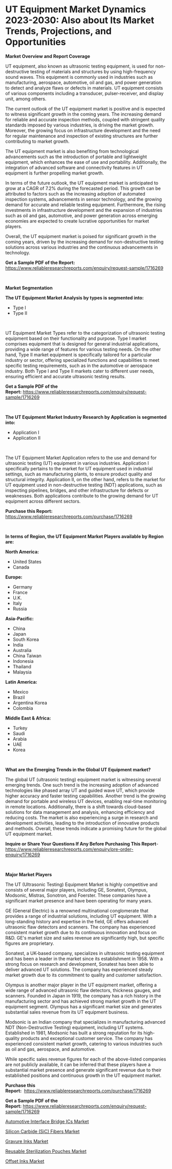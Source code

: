 <p><h1>UT Equipment Market Dynamics 2023-2030: Also about Its Market Trends, Projections, and Opportunities</h1></p><p><strong>Market Overview and Report Coverage</strong></p>
<p><p>UT equipment, also known as ultrasonic testing equipment, is used for non-destructive testing of materials and structures by using high-frequency sound waves. This equipment is commonly used in industries such as manufacturing, aerospace, automotive, oil and gas, and power generation to detect and analyze flaws or defects in materials. UT equipment consists of various components including a transducer, pulser-receiver, and display unit, among others.</p><p>The current outlook of the UT equipment market is positive and is expected to witness significant growth in the coming years. The increasing demand for reliable and accurate inspection methods, coupled with stringent quality standards imposed by various industries, is driving the market growth. Moreover, the growing focus on infrastructure development and the need for regular maintenance and inspection of existing structures are further contributing to market growth.</p><p>The UT equipment market is also benefiting from technological advancements such as the introduction of portable and lightweight equipment, which enhances the ease of use and portability. Additionally, the integration of advanced software and connectivity features in UT equipment is further propelling market growth.</p><p>In terms of the future outlook, the UT equipment market is anticipated to grow at a CAGR of 7.2% during the forecasted period. This growth can be attributed to factors such as the increasing adoption of automated inspection systems, advancements in sensor technology, and the growing demand for accurate and reliable testing equipment. Furthermore, the rising investments in infrastructure development and the expansion of industries such as oil and gas, automotive, and power generation across emerging economies are expected to create lucrative opportunities for market players.</p><p>Overall, the UT equipment market is poised for significant growth in the coming years, driven by the increasing demand for non-destructive testing solutions across various industries and the continuous advancements in technology.</p></p>
<p><strong>Get a Sample PDF of the Report:</strong> <a href="https://www.reliableresearchreports.com/enquiry/request-sample/1716269">https://www.reliableresearchreports.com/enquiry/request-sample/1716269</a></p>
<p>&nbsp;</p>
<p><strong>Market Segmentation</strong></p>
<p><strong>The UT Equipment Market Analysis by types is segmented into:</strong></p>
<p><ul><li>Type I</li><li>Type II</li></ul></p>
<p>&nbsp;</p>
<p><p>UT Equipment Market Types refer to the categorization of ultrasonic testing equipment based on their functionality and purpose. Type I market comprises equipment that is designed for general industrial applications, providing a wide range of features for various testing needs. On the other hand, Type II market equipment is specifically tailored for a particular industry or sector, offering specialized functions and capabilities to meet specific testing requirements, such as in the automotive or aerospace industry. Both Type I and Type II markets cater to different user needs, ensuring efficient and accurate ultrasonic testing results.</p></p>
<p><strong>Get a Sample PDF of the Report:</strong>&nbsp;<a href="https://www.reliableresearchreports.com/enquiry/request-sample/1716269">https://www.reliableresearchreports.com/enquiry/request-sample/1716269</a></p>
<p>&nbsp;</p>
<p><strong>The UT Equipment Market Industry Research by Application is segmented into:</strong></p>
<p><ul><li>Application I</li><li>Application II</li></ul></p>
<p>&nbsp;</p>
<p><p>The UT Equipment Market Application refers to the use and demand for ultrasonic testing (UT) equipment in various industries. Application I specifically pertains to the market for UT equipment used in industrial settings, such as manufacturing plants, to ensure product quality and structural integrity. Application II, on the other hand, refers to the market for UT equipment used in non-destructive testing (NDT) applications, such as inspecting pipelines, bridges, and other infrastructure for defects or weaknesses. Both applications contribute to the growing demand for UT equipment across different sectors.</p></p>
<p><strong>Purchase this Report:</strong>&nbsp; <a href="https://www.reliableresearchreports.com/purchase/1716269">https://www.reliableresearchreports.com/purchase/1716269</a></p>
<p>&nbsp;</p>
<p><strong>In terms of Region, the UT Equipment Market Players available by Region are:</strong></p>
<p>
    <p> <strong> North America: </strong>
        <ul>
            <li>United States</li>
            <li>Canada</li>
        </ul>
        </p> 
    <p> <strong> Europe: </strong>
        <ul>
            <li>Germany</li>
            <li>France</li>
            <li>U.K.</li>
            <li>Italy</li>
            <li>Russia</li>
        </ul>
        </p> 
    <p> <strong> Asia-Pacific: </strong>
        <ul>
            <li>China</li>
            <li>Japan</li>
            <li>South Korea</li>
            <li>India</li>
            <li>Australia</li>
            <li>China Taiwan</li>
            <li>Indonesia</li>
            <li>Thailand</li>
            <li>Malaysia</li>
        </ul>
        </p> 
    <p> <strong> Latin America: </strong>
        <ul>
            <li>Mexico</li>
            <li>Brazil</li>
            <li>Argentina Korea</li>
            <li>Colombia</li>
        </ul>
        </p> 
    <p> <strong> Middle East & Africa: </strong>
        <ul>
            <li>Turkey</li>
            <li>Saudi</li>
            <li>Arabia</li>
            <li>UAE</li>
            <li>Korea</li>
        </ul>
    </p>
    </p>
<p>&nbsp;</p>
<p><strong>What are the Emerging Trends in the Global UT Equipment market?</strong></p>
<p><p>The global UT (ultrasonic testing) equipment market is witnessing several emerging trends. One such trend is the increasing adoption of advanced technologies like phased array UT and guided wave UT, which provide higher accuracy and faster testing capabilities. Another trend is the growing demand for portable and wireless UT devices, enabling real-time monitoring in remote locations. Additionally, there is a shift towards cloud-based solutions for data management and analysis, enhancing efficiency and reducing costs. The market is also experiencing a surge in research and development activities, leading to the introduction of innovative products and methods. Overall, these trends indicate a promising future for the global UT equipment market.</p></p>
<p><strong>Inquire or Share Your Questions If Any Before Purchasing This Report</strong>- <a href="https://www.reliableresearchreports.com/enquiry/pre-order-enquiry/1716269">https://www.reliableresearchreports.com/enquiry/pre-order-enquiry/1716269</a></p>
<p>&nbsp;</p>
<p><strong>Major Market Players</strong></p>
<p><p>The UT (Ultrasonic Testing) Equipment Market is highly competitive and consists of several major players, including GE, Sonatest, Olympus, Modsonic, Mistras, Sonotron, and Foerster. These companies have a significant market presence and have been operating for many years.</p><p>GE (General Electric) is a renowned multinational conglomerate that provides a range of industrial solutions, including UT equipment. With a long-standing history and expertise in the field, GE offers advanced ultrasonic flaw detectors and scanners. The company has experienced consistent market growth due to its continuous innovation and focus on R&D. GE's market size and sales revenue are significantly high, but specific figures are proprietary.</p><p>Sonatest, a UK-based company, specializes in ultrasonic testing equipment and has been a leader in the market since its establishment in 1958. With a strong focus on research and development, Sonatest has been able to deliver advanced UT solutions. The company has experienced steady market growth due to its commitment to quality and customer satisfaction.</p><p>Olympus is another major player in the UT equipment market, offering a wide range of advanced ultrasonic flaw detectors, thickness gauges, and scanners. Founded in Japan in 1919, the company has a rich history in the manufacturing sector and has achieved strong market growth in the UT equipment segment. Olympus has a significant market size and generates substantial sales revenue from its UT equipment business.</p><p>Modsonic is an Indian company that specializes in manufacturing advanced NDT (Non-Destructive Testing) equipment, including UT systems. Established in 1981, Modsonic has built a strong reputation for its high-quality products and exceptional customer service. The company has experienced consistent market growth, catering to various industries such as oil and gas, aerospace, and automotive.</p><p>While specific sales revenue figures for each of the above-listed companies are not publicly available, it can be inferred that these players have a substantial market presence and generate significant revenue due to their established positions and continuous growth in the UT equipment market.</p></p>
<p><strong>Purchase this Report:</strong>&nbsp;&nbsp;<a href="https://www.reliableresearchreports.com/purchase/1716269">https://www.reliableresearchreports.com/purchase/1716269</a></p>
<p></p>
<p><strong>Get a Sample PDF of the Report:</strong>&nbsp;<a href="https://www.reliableresearchreports.com/enquiry/request-sample/1716269">https://www.reliableresearchreports.com/enquiry/request-sample/1716269</a></p>
<p><p><a href="https://medium.com/@jewelmohr/automotive-interface-bridge-ics-market-trends-forecast-and-competitive-analysis-to-2030-fc94ba951654">Automotive Interface Bridge ICs Market</a></p><p><a href="https://medium.com/@pinkierau1998/silicon-carbide-sic-fibers-market-analysis-and-sze-forecasted-for-period-from-2023-to-2030-0ccb43d1171b">Silicon Carbide (SiC) Fibers Market</a></p><p><a href="https://www.linkedin.com/pulse/decoding-gravure-inks-market-deep-dive-latest-trends-segmentation-2wlee/">Gravure Inks Market</a></p><p><a href="https://www.linkedin.com/pulse/reusable-sterilization-pouches-market-size-share-global-analysis-g6ddc/">Reusable Sterilization Pouches Market</a></p><p><a href="https://www.linkedin.com/pulse/offset-inks-market-size-2023-2030-global-industrial-analysis-zsbxc/">Offset Inks Market</a></p></p>